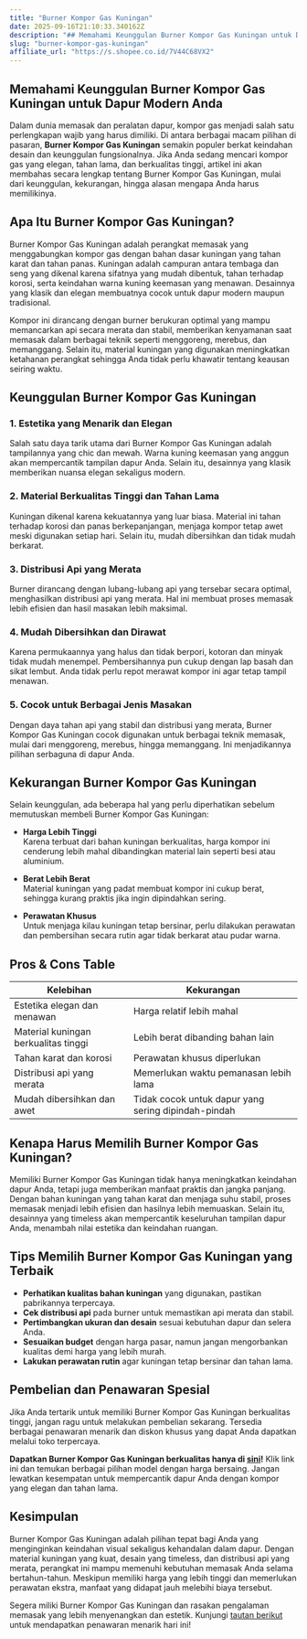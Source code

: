 ```yaml
---
title: "Burner Kompor Gas Kuningan"
date: 2025-09-16T21:10:33.340162Z
description: "## Memahami Keunggulan Burner Kompor Gas Kuningan untuk Dapur Modern Anda..."
slug: "burner-kompor-gas-kuningan"
affiliate_url: "https://s.shopee.co.id/7V44C68VX2"
---
```

## Memahami Keunggulan Burner Kompor Gas Kuningan untuk Dapur Modern Anda

Dalam dunia memasak dan peralatan dapur, kompor gas menjadi salah satu perlengkapan wajib yang harus dimiliki. Di antara berbagai macam pilihan di pasaran, **Burner Kompor Gas Kuningan** semakin populer berkat keindahan desain dan keunggulan fungsionalnya. Jika Anda sedang mencari kompor gas yang elegan, tahan lama, dan berkualitas tinggi, artikel ini akan membahas secara lengkap tentang Burner Kompor Gas Kuningan, mulai dari keunggulan, kekurangan, hingga alasan mengapa Anda harus memilikinya.

## Apa Itu Burner Kompor Gas Kuningan?

Burner Kompor Gas Kuningan adalah perangkat memasak yang menggabungkan kompor gas dengan bahan dasar kuningan yang tahan karat dan tahan panas. Kuningan adalah campuran antara tembaga dan seng yang dikenal karena sifatnya yang mudah dibentuk, tahan terhadap korosi, serta keindahan warna kuning keemasan yang menawan. Desainnya yang klasik dan elegan membuatnya cocok untuk dapur modern maupun tradisional.

Kompor ini dirancang dengan burner berukuran optimal yang mampu memancarkan api secara merata dan stabil, memberikan kenyamanan saat memasak dalam berbagai teknik seperti menggoreng, merebus, dan memanggang. Selain itu, material kuningan yang digunakan meningkatkan ketahanan perangkat sehingga Anda tidak perlu khawatir tentang keausan seiring waktu.

## Keunggulan Burner Kompor Gas Kuningan

### 1. Estetika yang Menarik dan Elegan

Salah satu daya tarik utama dari Burner Kompor Gas Kuningan adalah tampilannya yang chic dan mewah. Warna kuning keemasan yang anggun akan mempercantik tampilan dapur Anda. Selain itu, desainnya yang klasik memberikan nuansa elegan sekaligus modern.

### 2. Material Berkualitas Tinggi dan Tahan Lama

Kuningan dikenal karena kekuatannya yang luar biasa. Material ini tahan terhadap korosi dan panas berkepanjangan, menjaga kompor tetap awet meski digunakan setiap hari. Selain itu, mudah dibersihkan dan tidak mudah berkarat.

### 3. Distribusi Api yang Merata

Burner dirancang dengan lubang-lubang api yang tersebar secara optimal, menghasilkan distribusi api yang merata. Hal ini membuat proses memasak lebih efisien dan hasil masakan lebih maksimal.

### 4. Mudah Dibersihkan dan Dirawat

Karena permukaannya yang halus dan tidak berpori, kotoran dan minyak tidak mudah menempel. Pembersihannya pun cukup dengan lap basah dan sikat lembut. Anda tidak perlu repot merawat kompor ini agar tetap tampil menawan.

### 5. Cocok untuk Berbagai Jenis Masakan

Dengan daya tahan api yang stabil dan distribusi yang merata, Burner Kompor Gas Kuningan cocok digunakan untuk berbagai teknik memasak, mulai dari menggoreng, merebus, hingga memanggang. Ini menjadikannya pilihan serbaguna di dapur Anda.

## Kekurangan Burner Kompor Gas Kuningan

Selain keunggulan, ada beberapa hal yang perlu diperhatikan sebelum memutuskan membeli Burner Kompor Gas Kuningan:

- **Harga Lebih Tinggi**  
  Karena terbuat dari bahan kuningan berkualitas, harga kompor ini cenderung lebih mahal dibandingkan material lain seperti besi atau aluminium.

- **Berat Lebih Berat**  
  Material kuningan yang padat membuat kompor ini cukup berat, sehingga kurang praktis jika ingin dipindahkan sering.

- **Perawatan Khusus**  
  Untuk menjaga kilau kuningan tetap bersinar, perlu dilakukan perawatan dan pembersihan secara rutin agar tidak berkarat atau pudar warna.

## Pros & Cons Table

| Kelebihan                                   | Kekurangan                              |
|----------------------------------------------|----------------------------------------|
| Estetika elegan dan menawan                | Harga relatif lebih mahal             |
| Material kuningan berkualitas tinggi        | Lebih berat dibanding bahan lain     |
| Tahan karat dan korosi                     | Perawatan khusus diperlukan           |
| Distribusi api yang merata                  | Memerlukan waktu pemanasan lebih lama|
| Mudah dibersihkan dan awet                 | Tidak cocok untuk dapur yang sering dipindah-pindah |

## Kenapa Harus Memilih Burner Kompor Gas Kuningan?

Memiliki Burner Kompor Gas Kuningan tidak hanya meningkatkan keindahan dapur Anda, tetapi juga memberikan manfaat praktis dan jangka panjang. Dengan bahan kuningan yang tahan karat dan menjaga suhu stabil, proses memasak menjadi lebih efisien dan hasilnya lebih memuaskan. Selain itu, desainnya yang timeless akan mempercantik keseluruhan tampilan dapur Anda, menambah nilai estetika dan keindahan ruangan.

## Tips Memilih Burner Kompor Gas Kuningan yang Terbaik

- **Perhatikan kualitas bahan kuningan** yang digunakan, pastikan pabrikannya terpercaya.
- **Cek distribusi api** pada burner untuk memastikan api merata dan stabil.
- **Pertimbangkan ukuran dan desain** sesuai kebutuhan dapur dan selera Anda.
- **Sesuaikan budget** dengan harga pasar, namun jangan mengorbankan kualitas demi harga yang lebih murah.
- **Lakukan perawatan rutin** agar kuningan tetap bersinar dan tahan lama.

## Pembelian dan Penawaran Spesial

Jika Anda tertarik untuk memiliki Burner Kompor Gas Kuningan berkualitas tinggi, jangan ragu untuk melakukan pembelian sekarang. Tersedia berbagai penawaran menarik dan diskon khusus yang dapat Anda dapatkan melalui toko terpercaya.

**Dapatkan Burner Kompor Gas Kuningan berkualitas hanya di [sini](https://s.shopee.co.id/7V44C68VX2)!** Klik link ini dan temukan berbagai pilihan model dengan harga bersaing. Jangan lewatkan kesempatan untuk mempercantik dapur Anda dengan kompor yang elegan dan tahan lama.

## Kesimpulan

Burner Kompor Gas Kuningan adalah pilihan tepat bagi Anda yang menginginkan keindahan visual sekaligus kehandalan dalam dapur. Dengan material kuningan yang kuat, desain yang timeless, dan distribusi api yang merata, perangkat ini mampu memenuhi kebutuhan memasak Anda selama bertahun-tahun. Meskipun memiliki harga yang lebih tinggi dan memerlukan perawatan ekstra, manfaat yang didapat jauh melebihi biaya tersebut.

Segera miliki Burner Kompor Gas Kuningan dan rasakan pengalaman memasak yang lebih menyenangkan dan estetik. Kunjungi [tautan berikut](https://s.shopee.co.id/7V44C68VX2) untuk mendapatkan penawaran menarik hari ini!